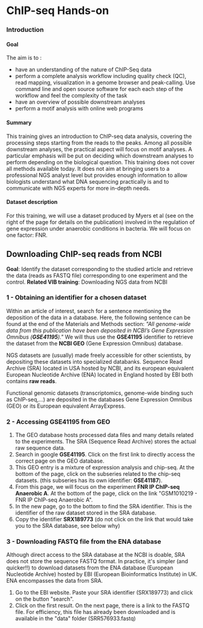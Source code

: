 # ChIP-seq Hands-on
### Introduction
#### Goal
The aim is to :
  * have an understanding of the nature of ChIP-Seq data
  * perform a complete analysis workflow including quality check (QC), read mapping, visualization in a genome browser and peak-calling. Use command line and open source software for each each step of the workflow and feel the complexity of the task
  * have an overview of possible downstream analyses
  * perform a motif analysis with online web programs

#### Summary
This training gives an introduction to ChIP-seq data analysis, covering the processing steps starting from the reads to the peaks. Among all possible downstream analyses, the practical aspect will focus on motif analyses. A particular emphasis will be put on deciding which downstream analyses to perform depending on the biological question. This training does not cover all methods available today. It does not aim at bringing users to a professional NGS analyst level but provides enough information to allow biologists understand what DNA sequencing practically is and to communicate with NGS experts for more in-depth needs.

#### Dataset description
For this training, we will use a dataset produced by Myers et al (see on the right of the page for details on the publication) involved in the regulation of gene expression under anaerobic conditions in bacteria. We will focus on one factor: FNR.

## Downloading ChIP-seq reads from NCBI
**Goal**: Identify the dataset corresponding to the studied article and retrieve the data (reads as FASTQ file) corresponding to one experiment and the control.
**Related VIB training**: Downloading NGS data from NCBI

### 1 - Obtaining an identifier for a chosen dataset
Within an article of interest, search for a sentence mentioning the deposition of the data in a database. Here, the following sentence can be found at the end of the Materials and Methods section:
*"All genome-wide data from this publication have been deposited in NCBI’s Gene Expression Omnibus (**GSE41195**)."*
We will thus use the **GSE41195** identifier to retrieve the dataset from the **NCBI GEO** (Gene Expression Omnibus) database.

NGS datasets are (usually) made freely accessible for other scientists, by depositing these datasets into specialized databanks. Sequence Read Archive (SRA) located in USA hosted by NCBI, and its european equivalent European Nucleotide Archive (ENA) located in England hosted by EBI both contains **raw reads**.

Functional genomic datasets (transcriptomics, genome-wide binding such as ChIP-seq,...) are deposited in the databases Gene Expression Omnibus (GEO) or its European equivalent ArrayExpress.

### 2 - Accessing GSE41195 from GEO
1.  The GEO database hosts processed data files and many details related to the experiments. The SRA (Sequence Read Archive) stores the actual raw sequence data.
2. Search in google **GSE41195**. Click on the first link to directly access the correct page on the GEO database.
3. This GEO entry is a mixture of expression analysis and chip-seq. At the bottom of the page, click on the subseries related to the chip-seq datasets. (this subseries has its own identifier: **GSE41187**).
4. From this page, we will focus on the experiment **FNR IP ChIP-seq Anaerobic A**. At the bottom of the page, click on the link "GSM1010219 - FNR IP ChIP-seq Anaerobic A".
5. In the new page, go to the bottom to find the SRA identifier. This is the identifier of the raw dataset stored in the SRA database.
6. Copy the identifier **SRX189773** (do not click on the link that would take you to the SRA database, see below why)

### 3 - Downloading FASTQ file from the ENA database
Although direct access to the SRA database at the NCBI is doable, SRA does not store the sequence FASTQ format. In practice, it's simpler (and quicker!!) to download datasets from the ENA database (European Nucleotide Archive) hosted by EBI (European Bioinformatics Institute) in UK. ENA encompasses the data from SRA.

1. Go to the EBI website. Paste your SRA identifier (SRX189773) and click on the button "search".
2. Click on the first result. On the next page, there is a link to the FASTQ file. For efficiency, this file has already been downloaded and is available in the "data" folder (SRR576933.fastq)
